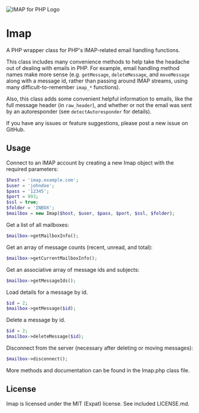 <img src="http://github.com/geerlingguy/Imap/raw/1.x/Resources/Imap-Logo.png" alt="IMAP for PHP Logo" />

# Imap

A PHP wrapper class for PHP's IMAP-related email handling functions.

This class includes many convenience methods to help take the headache out of
dealing with emails in PHP. For example, email handling method names make more
sense (e.g. `getMessage`, `deleteMessage`, and `moveMessage` along with a
message id, rather than passing around IMAP streams, using many
difficult-to-remember `imap_*` functions).

Also, this class adds some convenient helpful information to emails, like the
full message header (in `raw_header`), and whether or not the email was sent by
an autoresponder (see `detectAutoresponder` for details).

If you have any issues or feature suggestions, please post a new issue on
GitHub.

## Usage

Connect to an IMAP account by creating a new Imap object with the required
parameters:

```php
$host = 'imap.example.com';
$user = 'johndoe';
$pass = '12345';
$port = 993;
$ssl = true;
$folder = 'INBOX';
$mailbox = new Imap($host, $user, $pass, $port, $ssl, $folder);
```

Get a list of all mailboxes:

```php
$mailbox->getMailboxInfo();
```

Get an array of message counts (recent, unread, and total):

```php
$mailbox->getCurrentMailboxInfo();
```

Get an associative array of message ids and subjects:

```php
$mailbox->getMessageIds();
```

Load details for a message by id.

```php
$id = 2;
$mailbox->getMessage($id);
```

Delete a message by id.

```php
$id = 2;
$mailbox->deleteMessage($id);
```

Disconnect from the server (necessary after deleting or moving messages):

```php
$mailbox->disconnect();
```

More methods and documentation can be found in the Imap.php class file.

## License

Imap is licensed under the MIT (Expat) license. See included LICENSE.md.
